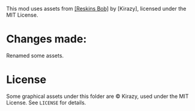 This mod uses assets from [\[Reskins Bob\]](https://mods.factorio.com/mod/reskins-bobs) by [Kirazy], licensed under the MIT License.

# Changes made:
Renamed some assets.

# License
Some graphical assets under this folder are © Kirazy, used under the MIT License. See `LICENSE` for details.
